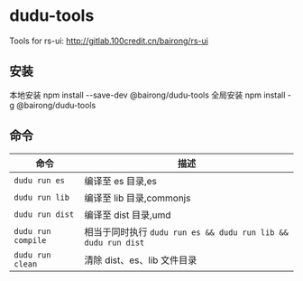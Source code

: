 # dudu-tools

Tools for rs-ui: http://gitlab.100credit.cn/bairong/rs-ui

## 安装

本地安装 npm install --save-dev @bairong/dudu-tools
全局安装 npm install -g @bairong/dudu-tools

## 命令

| 命令               | 描述                                                          |
| ------------------ | ------------------------------------------------------------- |
| `dudu run es`      | 编译至 es 目录,es                                             |
| `dudu run lib`     | 编译至 lib 目录,commonjs                                      |
| `dudu run dist`    | 编译至 dist 目录,umd                                          |
| `dudu run compile` | 相当于同时执行 `dudu run es && dudu run lib && dudu run dist` |
| `dudu run clean`   | 清除 dist、es、lib 文件目录                                   |

